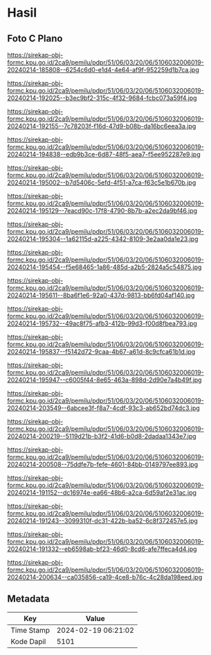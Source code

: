 # Hasil

## Foto C Plano

https://sirekap-obj-formc.kpu.go.id/2ca9/pemilu/pdpr/51/06/03/20/06/5106032006019-20240214-185808--6254c6d0-e1d4-4e64-af9f-952259d1b7ca.jpg

https://sirekap-obj-formc.kpu.go.id/2ca9/pemilu/pdpr/51/06/03/20/06/5106032006019-20240214-192025--b3ec9bf2-315c-4f32-9684-fcbc073a59f4.jpg

https://sirekap-obj-formc.kpu.go.id/2ca9/pemilu/pdpr/51/06/03/20/06/5106032006019-20240214-192155--7c78203f-f16d-47d9-b08b-da16bc6eea3a.jpg

https://sirekap-obj-formc.kpu.go.id/2ca9/pemilu/pdpr/51/06/03/20/06/5106032006019-20240214-194838--edb9b3ce-6d87-48f5-aea7-f5ee952287e9.jpg

https://sirekap-obj-formc.kpu.go.id/2ca9/pemilu/pdpr/51/06/03/20/06/5106032006019-20240214-195002--b7d5406c-5efd-4f51-a7ca-f63c5e1b670b.jpg

https://sirekap-obj-formc.kpu.go.id/2ca9/pemilu/pdpr/51/06/03/20/06/5106032006019-20240214-195129--7eacd90c-17f8-4790-8b7b-a2ec2da9bf46.jpg

https://sirekap-obj-formc.kpu.go.id/2ca9/pemilu/pdpr/51/06/03/20/06/5106032006019-20240214-195304--1a62115d-a225-4342-8109-3e2aa0da1e23.jpg

https://sirekap-obj-formc.kpu.go.id/2ca9/pemilu/pdpr/51/06/03/20/06/5106032006019-20240214-195454--f5e68465-1a86-485d-a2b5-2824a5c54875.jpg

https://sirekap-obj-formc.kpu.go.id/2ca9/pemilu/pdpr/51/06/03/20/06/5106032006019-20240214-195611--8ba6f1e6-92a0-437d-9813-bb6fd04af140.jpg

https://sirekap-obj-formc.kpu.go.id/2ca9/pemilu/pdpr/51/06/03/20/06/5106032006019-20240214-195732--49ac8f75-afb3-412b-99d3-f00d8fbea793.jpg

https://sirekap-obj-formc.kpu.go.id/2ca9/pemilu/pdpr/51/06/03/20/06/5106032006019-20240214-195837--f5142d72-9caa-4b67-a61d-8c9cfca61b1d.jpg

https://sirekap-obj-formc.kpu.go.id/2ca9/pemilu/pdpr/51/06/03/20/06/5106032006019-20240214-195947--c6005f44-8e65-463a-898d-2d90e7a4b49f.jpg

https://sirekap-obj-formc.kpu.go.id/2ca9/pemilu/pdpr/51/06/03/20/06/5106032006019-20240214-203549--6abcee3f-f8a7-4cdf-93c3-ab652bd74dc3.jpg

https://sirekap-obj-formc.kpu.go.id/2ca9/pemilu/pdpr/51/06/03/20/06/5106032006019-20240214-200219--5119d21b-b3f2-41d6-b0d8-2dadaa1343e7.jpg

https://sirekap-obj-formc.kpu.go.id/2ca9/pemilu/pdpr/51/06/03/20/06/5106032006019-20240214-200508--75ddfe7b-fefe-4601-84bb-0149797ee893.jpg

https://sirekap-obj-formc.kpu.go.id/2ca9/pemilu/pdpr/51/06/03/20/06/5106032006019-20240214-191152--dc16974e-ea66-48b6-a2ca-6d59af2e31ac.jpg

https://sirekap-obj-formc.kpu.go.id/2ca9/pemilu/pdpr/51/06/03/20/06/5106032006019-20240214-191243--3099310f-dc31-422b-ba52-6c8f372457e5.jpg

https://sirekap-obj-formc.kpu.go.id/2ca9/pemilu/pdpr/51/06/03/20/06/5106032006019-20240214-191332--eb6598ab-bf23-46d0-8cd6-afe7ffeca4d4.jpg

https://sirekap-obj-formc.kpu.go.id/2ca9/pemilu/pdpr/51/06/03/20/06/5106032006019-20240214-200634--ca035856-ca19-4ce8-b76c-4c28da198eed.jpg


## Metadata

| Key        | Value               |
| ---------- | ------------------- |
| Time Stamp | 2024-02-19 06:21:02 |
| Kode Dapil | 5101                |



